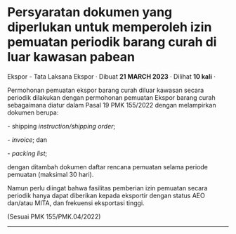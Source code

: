 Persyaratan dokumen yang diperlukan untuk memperoleh izin pemuatan periodik barang curah di luar kawasan pabean
===============================================================================================================

Ekspor - Tata Laksana Ekspor · Dibuat **21 MARCH 2023** · Dilihat **10 kali** ·

Permohonan pemuatan ekspor barang curah diluar kawasan secara periodik dilakukan dengan permohonan pemuatan Ekspor barang curah sebagaimana diatur dalam Pasal 19 PMK 155/2022 dengan melampirkan dokumen berupa:

\- shipping _instruction/shipping order_;

\- _invoice_; dan 

\- _packing list_;

dengan ditambah dokumen daftar rencana pemuatan selama periode pemuatan (maksimal 30 hari). 

Namun perlu diingat bahwa fasilitas pemberian izin pemuatan secara periodik hanya dapat diberikan kepada eksportir dengan status AEO dan/atau MITA, dan frekuensi eksportasi tinggi. 

  
(Sesuai PMK 155/PMK.04/2022)

  
  
  

* * *